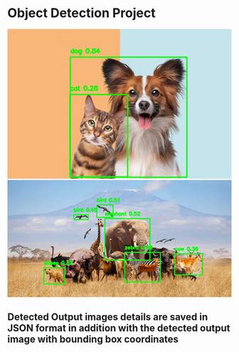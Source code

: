 <h1>Object Detection Project</h1>
<img src="output.jpg">
<img src="output1.jpg">
<h2>Detected Output images details are saved in JSON format in addition with the detected output image with bounding box coordinates</h2>
